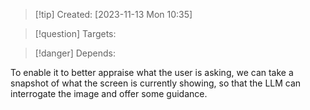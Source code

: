 
>[!tip] Created: [2023-11-13 Mon 10:35]

>[!question] Targets: 

>[!danger] Depends: 

To enable it to better appraise what the user is asking, we can take a snapshot of what the screen is currently showing, so that the LLM can interrogate the image and offer some guidance.